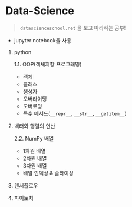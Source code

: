 # Data-Science

> `datascienceschool.net` 을 보고 따라하는 공부!

- jupyter notebook을 사용



1. python

   1.1. OOP(객체지향 프로그래밍)

   - 객체
   - 클래스
   - 생성자
   - 오버라이딩
   - 오버로딩
   - 특수 메서드(`__repr__`, `__str__`, `__getitem__`)



2. 벡터와 행렬의 연산

   2.2. NumPy 배열

   - 1차원 배열 
   - 2차원 배열
   - 3차원 배열
   - 배열 인덱싱 & 슬라이싱

3. 텐서플로우


4. 파이토치

   
